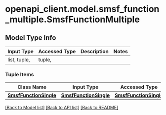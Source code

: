 # openapi_client.model.smsf_function_multiple.SmsfFunctionMultiple

## Model Type Info
Input Type | Accessed Type | Description | Notes
------------ | ------------- | ------------- | -------------
list, tuple,  | tuple,  |  | 

### Tuple Items
Class Name | Input Type | Accessed Type | Description | Notes
------------- | ------------- | ------------- | ------------- | -------------
[**SmsfFunctionSingle**](SmsfFunctionSingle.md) | [**SmsfFunctionSingle**](SmsfFunctionSingle.md) | [**SmsfFunctionSingle**](SmsfFunctionSingle.md) |  | 

[[Back to Model list]](../../README.md#documentation-for-models) [[Back to API list]](../../README.md#documentation-for-api-endpoints) [[Back to README]](../../README.md)

